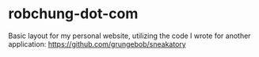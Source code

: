 # robchung-dot-com
Basic layout for my personal website, utilizing the code I wrote for another application: https://github.com/grungebob/sneakatory
